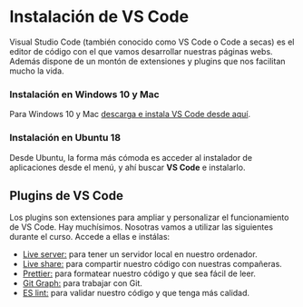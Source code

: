 # Instalación de VS Code

Visual Studio Code (también conocido como VS Code o Code a secas) es el editor de código con el que vamos desarrollar nuestras páginas webs. Además dispone de un montón de extensiones y plugins que nos facilitan mucho la vida.

### Instalación en Windows 10 y Mac

Para Windows 10 y Mac [descarga e instala VS Code desde aquí](https://code.visualstudio.com/Download).

### Instalación en Ubuntu 18

Desde Ubuntu, la forma más cómoda es acceder al instalador de aplicaciones desde el menú, y ahí buscar **VS Code** e instalarlo.

## Plugins de VS Code

Los plugins son extensiones para ampliar y personalizar el funcionamiento de VS Code. Hay muchísimos. Nosotras vamos a utilizar las siguientes durante el curso. Accede a ellas e instálas:

- [Live server:](https://marketplace.visualstudio.com/items?itemName=ritwickdey.LiveServer) para tener un servidor local en nuestro ordenador.
- [Live share:](https://marketplace.visualstudio.com/items?itemName=MS-vsliveshare.vsliveshare) para compartir nuestro código con nuestras compañeras.
- [Prettier:](https://marketplace.visualstudio.com/items?itemName=esbenp.prettier-vscode) para formatear nuestro código y que sea fácil de leer.
- [Git Graph:](https://marketplace.visualstudio.com/items?itemName=mhutchie.git-graph) para trabajar con Git.
- [ES lint:](https://marketplace.visualstudio.com/items?itemName=dbaeumer.vscode-eslint) para validar nuestro código y que tenga más calidad.

